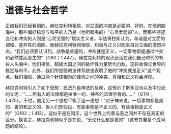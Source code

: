 # 道德与社会哲学

正如我们已经看到的，赫拉克利特相信，对立面的冲突是必要的、好的。在他的脑海中，那些偏好稳定与和平的人乃是（他所鄙夷的）“心灵柔弱的”人，而那些期望变化和冲突的人则是“心灵坚强的”现实主义者。毕达哥拉斯认为，和谐是对立面的调和、差异性的消除。而赫拉克利特则相信，和谐与正义只能来自对立面的激烈冲突。“我们必须要认识到，战争是普遍的，冲突就是正义，一切事物都是通过冲突和必然性而发生的”（G80；1.447）。赫拉克利特的观点还活在我们自己时代的有些人头脑中，他们相信，超级大国之间的破坏性力量势均力敌，这将会保证世界的稳定与和平。此外，我们所提倡的法律系统也表明了他的“冲突就是正义”这个观点。我们相信，通过两个针锋相对的律师之间的冲突，真相和正义将会浮现。

赫拉克利特引入了如下思想：民法乃是神法的反映，这预示了斯多亚派以及中世纪的立场：“……所有人的法律都是由唯一的、神圣的法律孕育的……”（G114；1.425）。不过，他用另一个思想平衡了这一思想：“对于神来说，一切事物都是美的、善的和正义的，但人们却假设，有些事物是不正义的，有些事物是正义的”（G102；1.413）。这似乎是在暗示，这个世界上的善与恶之间并不存在真正的区分。换言之，赫拉克利特似乎是在说，“无论什么都是善的”（这充其量是个成问题的结论）。
